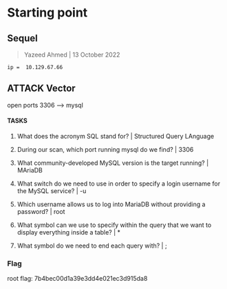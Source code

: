 # Starting point

## Sequel 


> Yazeed Ahmed | 13 October 2022

```````````````````````
ip =  10.129.67.66 

```````````````````````

## ATTACK Vector

open ports
3306 --> mysql

####  TASKS

1. What does the acronym SQL stand for? | Structured Query LAnguage

2. During our scan, which port running mysql do we find? | 3306

3. What community-developed MySQL version is the target running? | MAriaDB

4. What switch do we need to use in order to specify a login username for the MySQL service? | -u

5. Which username allows us to log into MariaDB without providing a password?  | root

6. What symbol can we use to specify within the query that we want to display everything inside a table?  | *

7. What symbol do we need to end each query with? | ;


### Flag

root flag: 7b4bec00d1a39e3dd4e021ec3d915da8


